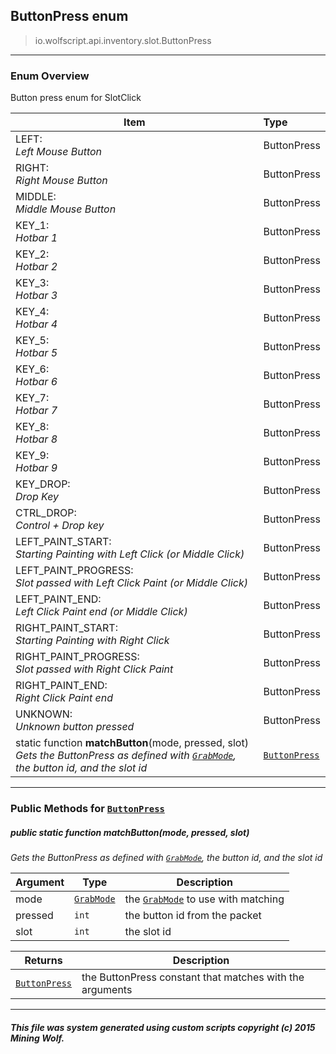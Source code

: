 ## ButtonPress __enum__

>io.wolfscript.api.inventory.slot.ButtonPress

---

### Enum Overview

Button press enum for SlotClick

Item | Type   
--- | :--- 
LEFT: <br> _Left Mouse Button_ | ButtonPress
RIGHT: <br> _Right Mouse Button_ | ButtonPress
MIDDLE: <br> _Middle Mouse Button_ | ButtonPress
KEY_1: <br> _Hotbar 1_ | ButtonPress
KEY_2: <br> _Hotbar 2_ | ButtonPress
KEY_3: <br> _Hotbar 3_ | ButtonPress
KEY_4: <br> _Hotbar 4_ | ButtonPress
KEY_5: <br> _Hotbar 5_ | ButtonPress
KEY_6: <br> _Hotbar 6_ | ButtonPress
KEY_7: <br> _Hotbar 7_ | ButtonPress
KEY_8: <br> _Hotbar 8_ | ButtonPress
KEY_9: <br> _Hotbar 9_ | ButtonPress
KEY_DROP: <br> _Drop Key_ | ButtonPress
CTRL_DROP: <br> _Control + Drop key_ | ButtonPress
LEFT_PAINT_START: <br> _Starting Painting with Left Click (or Middle Click)_ | ButtonPress
LEFT_PAINT_PROGRESS: <br> _Slot passed with Left Click Paint (or Middle Click)_ | ButtonPress
LEFT_PAINT_END: <br> _Left Click Paint end (or Middle Click)_ | ButtonPress
RIGHT_PAINT_START: <br> _Starting Painting with Right Click_ | ButtonPress
RIGHT_PAINT_PROGRESS: <br> _Slot passed with Right Click Paint_ | ButtonPress
RIGHT_PAINT_END: <br> _Right Click Paint end_ | ButtonPress
UNKNOWN: <br> _Unknown button pressed_ | ButtonPress
static function __matchButton__(mode, pressed, slot) <br> _Gets the ButtonPress as defined with [`GrabMode`](GrabMode.md), the button id, and the slot id_ | [`ButtonPress`](ButtonPress.md)



---


### Public Methods for [`ButtonPress`](ButtonPress.md)

##### <a id='matchbutton'></a>public static function __matchButton__(mode, pressed, slot)

_Gets the ButtonPress as defined with [`GrabMode`](GrabMode.md), the button id, and the slot id_

Argument | Type | Description  
--- | --- | --- 
mode | [`GrabMode`](GrabMode.md) | the [`GrabMode`](GrabMode.md) to use with matching
pressed | `int` | the button id from the packet
slot | `int` | the slot id

Returns | Description
--- | --- 
[`ButtonPress`](ButtonPress.md) | the ButtonPress constant that matches with the arguments


---


##### This file was system generated using custom scripts copyright (c) 2015 Mining Wolf.
	

